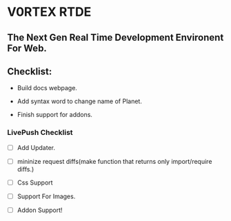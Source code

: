 # V0RTEX RTDE

## The Next Gen Real Time Development Environent For Web.

## Checklist:

- Build docs webpage.

- Add syntax word to change name of Planet.

- Finish support for addons.


### LivePush Checklist

- [ ] Add Updater.
 - [ ] mininize request diffs(make function that returns only import/require diffs.)
- [ ] Css Support
- [ ] Support For Images.
- [ ] Addon Support! 


